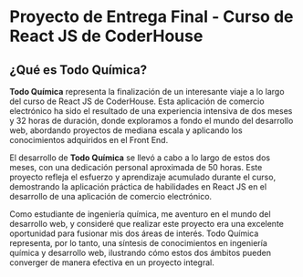 # Proyecto de Entrega Final - Curso de React JS de CoderHouse

## ¿Qué es Todo Química?

**Todo Química** representa la finalización de un interesante viaje a lo largo del curso de React JS de CoderHouse. Esta aplicación de comercio electrónico ha sido el resultado de una experiencia intensiva de dos meses y 32 horas de duración, donde exploramos a fondo el mundo del desarrollo web, abordando proyectos de mediana escala y aplicando los conocimientos adquiridos en el Front End.

El desarrollo de **Todo Química** se llevó a cabo a lo largo de estos dos meses, con una dedicación personal aproximada de 50 horas. Este proyecto refleja el esfuerzo y aprendizaje acumulado durante el curso, demostrando la aplicación práctica de habilidades en React JS en el desarrollo de una aplicación de comercio electrónico.

Como estudiante de ingeniería química, me aventuro en el mundo del desarrollo web, y consideré que realizar este proyecto era una excelente oportunidad para fusionar mis dos áreas de interés. Todo Química representa, por lo tanto, una síntesis de conocimientos en ingeniería química y desarrollo web, ilustrando cómo estos dos ámbitos pueden converger de manera efectiva en un proyecto integral.





